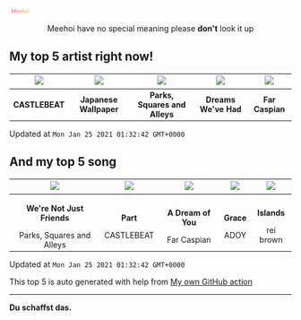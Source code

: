 [![Meehoi Logo](https://github.com/beam41/beam41/raw/master/mh.svg)](http://my.meehoi.me/)
<p align="center">Meehoi have no special meaning please <b>don't</b> look it up</p>

## My top 5 artist right now!
<!-- table start -->
|<img src="https://i.scdn.co/image/95e36577564d7cb661d52279ada3e01a326e1f8e">|<img src="https://i.scdn.co/image/be26a3769c1521d94e38a1515148216777093954">|<img src="https://i.scdn.co/image/1129479b73bdcacccb6ce17c196030c8bba755dd">|<img src="https://i.scdn.co/image/864130b065eceb3033497234dab0b476ed533878">|<img src="https://i.scdn.co/image/760779002322d3a3b5a928e3e42d85cbbcd010cc">|
| :---: | :---: | :---: | :---: | :---: |
|<b>CASTLEBEAT</b>|<b>Japanese Wallpaper</b>|<b>Parks, Squares and Alleys</b>|<b>Dreams We've Had</b>|<b>Far Caspian</b>|

Updated at `Mon Jan 25 2021 01:32:42 GMT+0000`
<!-- table end -->

## And my top 5 song
<!-- table song start -->
|<img src="https://i.scdn.co/image/ab67616d00001e02aae5901b4a97266f010b8c08">|<img src="https://i.scdn.co/image/ab67616d00001e0287edab62a48772ccc1892810">|<img src="https://i.scdn.co/image/ab67616d00001e0265f5361e73ed955d6b5e4be5">|<img src="https://i.scdn.co/image/ab67616d00001e02f9f9a2c27a21c3df41c30c8a">|<img src="https://i.scdn.co/image/ab67616d00001e02a16f826ef325cdc2b6d26d66">|
| :---: | :---: | :---: | :---: | :---: |
|<p><b>We're Not Just Friends</b></p> Parks, Squares and Alleys|<p><b>Part</b></p> CASTLEBEAT|<p><b>A Dream of You</b></p> Far Caspian|<p><b>Grace</b></p> ADOY|<p><b>Islands</b></p> rei brown|

Updated at `Mon Jan 25 2021 01:32:42 GMT+0000`
<!-- table song end -->

This top 5 is auto generated with help from [My own GitHub action](https://github.com/beam41/spotify-listening)

---

**Du schaffst das.**